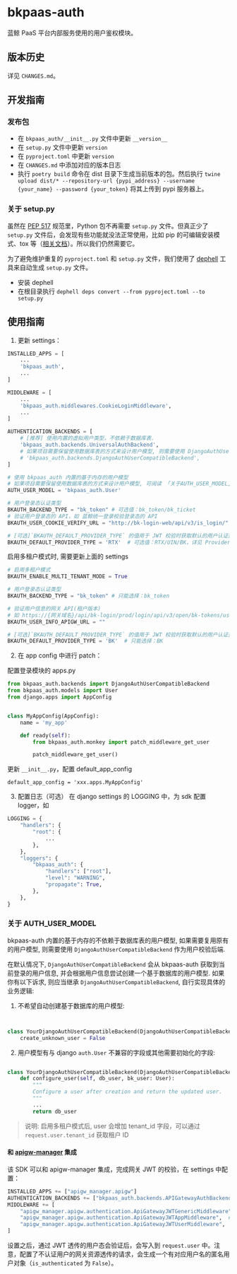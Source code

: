 # bkpaas-auth

蓝鲸 PaaS 平台内部服务使用的用户鉴权模块。

## 版本历史

详见 `CHANGES.md`。

## 开发指南

### 发布包

- 在 `bkpaas_auth/__init__.py`  文件中更新 `__version__`
- 在 `setup.py` 文件中更新 `version`
- 在 `pyproject.toml` 中更新 `version`
- 在 `CHANGES.md` 中添加对应的版本日志
- 执行 `poetry build` 命令在 dist 目录下生成当前版本的包。然后执行 `twine upload dist/* --repository-url {pypi_address} --username {your_name} --password {your_token}` 将其上传到 pypi 服务器上。

### 关于 setup.py

虽然在 [PEP 517](https://python-poetry.org/docs/pyproject/#poetry-and-pep-517) 规范里，Python 包不再需要 `setup.py` 文件。但真正少了 `setup.py` 文件后，会发现有些功能就没法正常使用，比如 pip 的可编辑安装模式、tox 等（[相关文档](https://github.com/python-poetry/poetry/issues/761)）。所以我们仍然需要它。

为了避免维护重复的 `pyproject.toml` 和 `setup.py` 文件，我们使用了 [dephell](https://github.com/dephell/dephell) 工具来自动生成 `setup.py` 文件。

- 安装 dephell
- 在根目录执行 `dephell deps convert --from pyproject.toml --to setup.py`

## 使用指南
1. 更新 settings：
```python
INSTALLED_APPS = [
    ...
    'bkpaas_auth',
    ...
]

MIDDLEWARE = [
    ...
    'bkpaas_auth.middlewares.CookieLoginMiddleware',
    ...
]

AUTHENTICATION_BACKENDS = [
    # [推荐] 使用内置的虚拟用户类型，不依赖于数据库表.
    'bkpaas_auth.backends.UniversalAuthBackend',
    # 如果项目需要保留使用数据库表的方式来设计用户模型, 则需要使用 DjangoAuthUserCompatibleBackend
    # 'bkpaas_auth.backends.DjangoAuthUserCompatibleBackend',
]

# 使用 bkpaas_auth 内置的基于内存的用户模型
# 如果项目需要保留使用数据库表的方式来设计用户模型, 可阅读 「关于AUTH_USER_MODEL」的部分说明
AUTH_USER_MODEL = 'bkpaas_auth.User'

# 用户登录态认证类型
BKAUTH_BACKEND_TYPE = "bk_token" # 可选值：bk_token/bk_ticket
# 验证用户登录态的 API，如 蓝鲸统一登录校验登录态的 API
BKAUTH_USER_COOKIE_VERIFY_URL = "http://bk-login-web/api/v3/is_login/"

# [可选]`BKAUTH_DEFAULT_PROVIDER_TYPE` 的值用于 JWT 校验时获取默认的用户认证类型。
BKAUTH_DEFAULT_PROVIDER_TYPE = 'RTX'  # 可选值：RTX/UIN/BK，详见 ProviderType
```

启用多租户模式时, 需要更新上面的 settings
```python
# 启用多租户模式
BKAUTH_ENABLE_MULTI_TENANT_MODE = True

# 用户登录态认证类型
BKAUTH_BACKEND_TYPE = "bk_token" # 只能选择：bk_token

# 验证用户信息的网关 API(租户版本)
# 如 https://{网关域名}/api/bk-login/prod/login/api/v3/open/bk-tokens/userinfo/
BKAUTH_USER_INFO_APIGW_URL = ""

# [可选]`BKAUTH_DEFAULT_PROVIDER_TYPE` 的值用于 JWT 校验时获取默认的用户认证类型。
BKAUTH_DEFAULT_PROVIDER_TYPE = 'BK'  # 只能选择：BK
```

2. 在 app config 中进行 patch：

配置登录模块的 apps.py

```python
from bkpaas_auth.backends import DjangoAuthUserCompatibleBackend
from bkpaas_auth.models import User
from django.apps import AppConfig


class MyAppConfig(AppConfig):
    name = 'my_app'

    def ready(self):
        from bkpaas_auth.monkey import patch_middleware_get_user

        patch_middleware_get_user()
```

更新 `__init__.py`，配置 default_app_config
```
default_app_config = 'xxx.apps.MyAppConfig'
```

3. 配置日志（可选）
在 django settings 的 LOGGING 中，为 sdk 配置 logger，如

```python
LOGGING = {
    "handlers": {
        "root": {
            ...
        },
    },
    "loggers": {
        "bkpaas_auth": {
            "handlers": ["root"],
            "level": "WARNING",
            "propagate": True,
        },
    },
}
```

### 关于 AUTH_USER_MODEL

bkpaas-auth 内置的基于内存的不依赖于数据库表的用户模型, 如果需要复用原有的用户模型, 则需要使用 `DjangoAuthUserCompatibleBackend` 作为用户校验后端.

在默认情况下, `DjangoAuthUserCompatibleBackend` 会从 bkpaas-auth 获取到当前登录的用户信息, 并会根据用户信息尝试创建一个基于数据库的用户模型.
如果你有以下诉求, 则应当继承 `DjangoAuthUserCompatibleBackend`, 自行实现具体的业务逻辑:

1. 不希望自动创建基于数据库的用户模型:
```python


class YourDjangoAuthUserCompatibleBackend(DjangoAuthUserCompatibleBackend):
    create_unknown_user = False
```

2. 用户模型有与 django `auth.User` 不兼容的字段或其他需要初始化的字段:
```python

class YourDjangoAuthUserCompatibleBackend(DjangoAuthUserCompatibleBackend):
    def configure_user(self, db_user, bk_user: User):
        """
        Configure a user after creation and return the updated user.
        """
        ...
        return db_user
```

> 说明: 启用多租户模式后, user 会增加 tenant_id 字段，可以通过 `request.user.tenant_id` 获取租户 ID

#### 和 [apigw-manager](../apigw-manager) 集成
该 SDK 可以和 apigw-manager 集成，完成网关 JWT 的校验，在 settings 中配置：
```python
INSTALLED_APPS += ["apigw_manager.apigw"]
AUTHENTICATION_BACKENDS += ["bkpaas_auth.backends.APIGatewayAuthBackend"]
MIDDLEWARE += [
    "apigw_manager.apigw.authentication.ApiGatewayJWTGenericMiddleware",  # JWT 认证
    "apigw_manager.apigw.authentication.ApiGatewayJWTAppMiddleware",  # JWT 透传的应用信息
    "apigw_manager.apigw.authentication.ApiGatewayJWTUserMiddleware",  # JWT 透传的用户信息
]
```

设置之后，通过 JWT 透传的用户态会验证后，会写入到 `request.user` 中。注意，配置了不认证用户的网关资源透传的请求，会生成一个有对应用户名的匿名用户对象（`is_authenticated` 为 `False`）。
